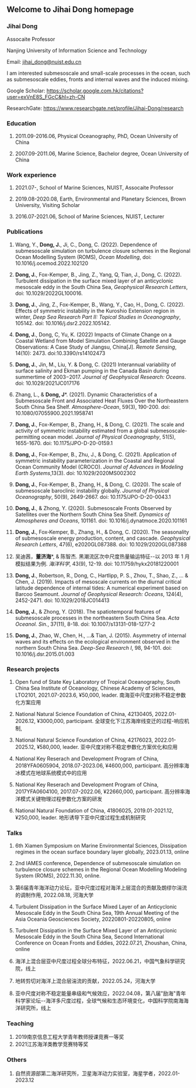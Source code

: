 ## Welcome to Jihai Dong homepage

### Jihai Dong

Assocaite Professor

Nanjing University of Information Science and Technology

Email: jihai_dong@nuist.edu.cn

I am interested submesoscale and small-scale processes in the ocean, such as submesoscale eddies, fronts and internal waves and the induced mixing.

Google Scholar: https://scholar.google.com.hk/citations?user=exVnE8S_FGcC&hl=zh-CN

ResearchGate: https://www.researchgate.net/profile/Jihai-Dong/research

### Education

1. 2011.09-2016.06, Physical Oceanography, PhD,             Ocean University of China

1. 2007.09-2011.06, Marine Science,        Bachelor degree, Ocean University of China

### Work experience

1. 2021.07-, School of Marine Sciences, NUIST, Assocaite Professor

1. 2019.08-2020.08, Earth, Environmental and Planetary Sciences, Brown University, Visiting Scholar

1. 2016.07-2021.06, School of Marine Sciences, NUIST, Lecturer

### Publications

1. Wang, Y., **Dong, J.**, Ji, C., Dong, C. (2022). Dependence of submesoscale simulation on turbulence closure schemes in the Regional Ocean Modelling System (ROMS), _Ocean Modelling_, doi: 10.1016/j.ocemod.2022.102120

3. **Dong, J.**, Fox-Kemper, B., Jing, Z., Yang, Q, Tian, J., Dong, C. (2022). Turbulent dissipation in the surface mixed layer of an anticyclonic mesoscale eddy in the South China Sea, _Geophysical Research Letters_, doi: 10.1029/2022GL100016.

1. **Dong, J.**, Jing, Z., Fox-Kemper, B., Wang, Y., Cao, H., Dong, C. (2022). Effects of symmetric instability in the Kuroshio Extension region in winter, _Deep Sea Research Part II: Topical Studies in Oceanography_, 105142. doi: 10.1016/j.dsr2.2022.105142.

1. **Dong, J.**, Dong, C, Yu, K. (2022) Impacts of Climate Change on a Coastal Wetland from Model Simulation Combining Satellite and Gauge Observations: A Case Study of Jiangsu, China[J]. _Remote Sensing_, 14(10): 2473. doi:10.3390/rs14102473

1. **Dong, J.**, Jin, M., Liu, Y. & Dong, C. (2021) Interannual variability of surface salinity and Ekman pumping in the Canada Basin during summertime of 2003−2017. _Journal of Geophysical Research: Oceans_. doi: 10.1029/2021JC017176

1. Zhang, L., & **Dong, J***. (2021). Dynamic Characteristics of a Submesoscale Front and Associated Heat Fluxes Over the Northeastern South China Sea Shelf. _Atmosphere-Ocean_, 59(3), 190-200. doi: 10.1080/07055900.2021.1958741

1. **Dong, J.**, Fox-Kemper, B., Zhang, H., & Dong, C. (2021). The scale and activity of symmetric instability estimated from a global submesoscale-permitting ocean model. _Journal of Physical Oceanography_, 51(5), 1655-1670. doi: 10.1175/JPO-D-20-0159.1

1. **Dong, J.**, Fox-Kemper, B., Zhu, J., & Dong, C. (2021). Application of symmetric instability parameterization in the Coastal and Regional Ocean Community Model (CROCO). _Journal of Advances in Modeling Earth Systems_,13(3). doi: 10.1029/2020MS002302

1. **Dong, J.**, Fox-Kemper, B., Zhang, H., & Dong, C. (2020). The scale of submesoscale baroclinic instability globally. _Journal of Physical Oceanography_, 50(9), 2649-2667. doi: 10.1175/JPO-D-20-0043.1

1. **Dong, J.**, & Zhong, Y. (2020). Submesoscale Fronts Observed by Satellites over the Northern South China Sea Shelf. _Dynamics of Atmospheres and Oceans_, 101161. doi: 10.1016/j.dynatmoce.2020.101161

1. **Dong, J.**, Fox‐Kemper, B., Zhang, H., & Dong, C. (2020). The seasonality of submesoscale energy production, content, and cascade. _Geophysical Research Letters_, 47(6), e2020GL087388. doi: 10.1029/2020GL087388

1. 吴迪茜，**董济海***, & 陈智杰. 黑潮流区次中尺度热量输运特征--以 2013 年 1 月模拟结果为例. _海洋科学_, 43(9), 12-19. doi: 10.11759/hykx20181220001

1. **Dong, J.**, Robertson, R., Dong, C., Hartlipp, P. S., Zhou, T., Shao, Z., ... & Chen, J. (2019). Impacts of mesoscale currents on the diurnal critical latitude dependence of internal tides: A numerical experiment based on Barcoo Seamount. _Journal of Geophysical Research: Oceans_, 124(4), 2452-2471. doi: 10.1029/2018JC014413

1. **Dong, J.**, & Zhong, Y. (2018). The spatiotemporal features of submesoscale processes in the northeastern South China Sea. _Acta Oceanol. Sin._, 37(11), 8-18. doi: 10.1007/s13131-018-1277-2

1. **Dong, J.**, Zhao, W., Chen, H., ...& Tian, J. (2015). Asymmetry of internal waves and its effects on the ecological environment observed in the northern South China Sea. _Deep-Sea Research I_, 98, 94-101. doi: 10.1016/j.dsr.2015.01.003


### Research projects

1. Open fund of State Key Laboratory of Tropical Oceanography, South China Sea Institute of Oceanology, Chinese Academy of Sciences, LTO2101, 2021.07-2023.6, ¥50,000, leader. 南海亚中尺度对称不稳定参数化方案应用

2. National Natural Science Foundation of China, 42130405, 2022.01-2026.12, ¥3000,000, participant. 全球变化下江苏海岸线变迁的过程-响应机制,

3. National Natural Science Foundation of China, 42176023, 2022.01-2025.12, ¥580,000, leader. 亚中尺度对称不稳定参数化方案优化和应用

4. National Key Reserach and Development Program of China, 2018YFA0605904, 2018.07-2023.06, ¥4600,000, participant. 高分辨率海冰模式在地球系统模式中的应用

5. National Key Reserach and Development Program of China, 2017YFA0604100, 2017.07-2022.06, ¥22660,000, participant. 高分辨率海洋模式关键物理过程参数化方案的研发

6. National Natural Foundation of China, 41806025, 2019.01-2021.12, ¥250,000, leader. 地形诱导下亚中尺度过程生成机制研究


### Talks

1. 6th Xiamen Symposium on Marine Environmental Sciences, Dissipation regimes in the ocean surface boundary layer globally, 2023.01.13, online

3. 2nd IAMES conference, Dependence of submesoscale simulation on turbulence closure schemes in the Regional Ocean Modelling Modeling System (ROMS), 2022.11.30, online.

2. 第6届青年海洋动力论坛，亚中尺度过程对海洋上层混合的贡献及朗缪尔湍流的调制作用, 2022.08.18, 河海大学

1. Turbulent Dissipation in the Surface Mixed Layer of an Anticyclonic Mesoscale Eddy in the South China Sea, 19th Annual Meeting of the Asia Oceania Geosciences Society, 20220801-20220805, online

1. Turbulent Dissipation in the Surface Mixed Layer of an Anticyclonic Mesoscale Eddy in the South China Sea, Second International Conference on Ocean Fronts and Eddies, 2022.07.21, Zhoushan, China, online

1. 海洋上混合层亚中尺度过程全球分布特征，2022.06.21，中国气象科学研究院，线上

2. 地转剪切对海洋上混合层湍流的贡献，2022.05.24，河海大学

1. 亚中尺度对称不稳定能量串级和气候效应，2022.04.08，第八届"励海"青年科学家论坛--海洋多尺度过程，全球气候和生态环境变化，中国科学院南海海洋研究所，线上


### Teaching

1. 2019南京信息工程大学青年教师授课竞赛一等奖
2. 2021江苏海洋类教学竞赛特等奖


### Others

1. 自然资源部第二海洋研究所，卫星海洋动力实验室，海星学者，2022.01-2023.12
